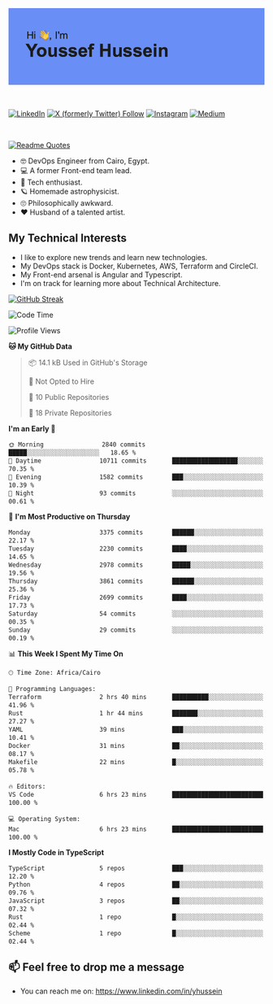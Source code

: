 [![Youssef's GitHub Banner](./assets/youssef-hussein.png)](https://github.com/yorki404)

</br>

[![LinkedIn](https://img.shields.io/badge/linkedin-%230077B5.svg?style=for-the-badge&logo=linkedin&logoColor=white)](https://www.linkedin.com/in/yhussein/)
[![X (formerly Twitter) Follow](https://img.shields.io/twitter/follow/devqik_?style=for-the-badge&logo=X&logoColor=White&labelColor=White)](https://twitter.com/devqik_)
[![Instagram](https://img.shields.io/badge/devqik-E4405F?style=for-the-badge&logo=Instagram&logoColor=white)](https://instagram.com/devqik)
[![Medium](https://img.shields.io/badge/Medium-12100E?style=for-the-badge&logo=medium&logoColor=white)](https://medium.com/@devqik)

</br>

[![Readme Quotes](https://quotes-github-readme.vercel.app/api?type=horizontal&theme=dark)](https://github.com/piyushsuthar/github-readme-quotes)

- :nerd_face: DevOps Engineer from Cairo, Egypt.
- :computer: A former Front-end team lead.
- :satellite: Tech enthusiast.
- :ringed_planet: Homemade astrophysicist.
- :roll_eyes: Philosophically awkward.
- :heart: Husband of a talented artist.

## My Technical Interests

- I like to explore new trends and learn new technologies.
- My DevOps stack is Docker, Kubernetes, AWS, Terraform and CircleCI.
- My Front-end arsenal is Angular and Typescript.
- I'm on track for learning more about Technical Architecture.

[![GitHub Streak](https://streak-stats.demolab.com/?user=devqik&theme=dark)](https://git.io/streak-stats)

<!--START_SECTION:waka-->
![Code Time](http://img.shields.io/badge/Code%20Time-747%20hrs%2020%20mins-blue)

![Profile Views](http://img.shields.io/badge/Profile%20Views-0-blue)

**🐱 My GitHub Data** 

> 📦 14.1 kB Used in GitHub's Storage 
 > 
> 🚫 Not Opted to Hire
 > 
> 📜 10 Public Repositories 
 > 
> 🔑 18 Private Repositories 
 > 
**I'm an Early 🐤** 

```text
🌞 Morning                2840 commits        █████░░░░░░░░░░░░░░░░░░░░   18.65 % 
🌆 Daytime                10711 commits       ██████████████████░░░░░░░   70.35 % 
🌃 Evening                1582 commits        ███░░░░░░░░░░░░░░░░░░░░░░   10.39 % 
🌙 Night                  93 commits          ░░░░░░░░░░░░░░░░░░░░░░░░░   00.61 % 
```
📅 **I'm Most Productive on Thursday** 

```text
Monday                   3375 commits        ██████░░░░░░░░░░░░░░░░░░░   22.17 % 
Tuesday                  2230 commits        ████░░░░░░░░░░░░░░░░░░░░░   14.65 % 
Wednesday                2978 commits        █████░░░░░░░░░░░░░░░░░░░░   19.56 % 
Thursday                 3861 commits        ██████░░░░░░░░░░░░░░░░░░░   25.36 % 
Friday                   2699 commits        ████░░░░░░░░░░░░░░░░░░░░░   17.73 % 
Saturday                 54 commits          ░░░░░░░░░░░░░░░░░░░░░░░░░   00.35 % 
Sunday                   29 commits          ░░░░░░░░░░░░░░░░░░░░░░░░░   00.19 % 
```


📊 **This Week I Spent My Time On** 

```text
🕑︎ Time Zone: Africa/Cairo

💬 Programming Languages: 
Terraform                2 hrs 40 mins       ██████████░░░░░░░░░░░░░░░   41.96 % 
Rust                     1 hr 44 mins        ███████░░░░░░░░░░░░░░░░░░   27.27 % 
YAML                     39 mins             ███░░░░░░░░░░░░░░░░░░░░░░   10.41 % 
Docker                   31 mins             ██░░░░░░░░░░░░░░░░░░░░░░░   08.17 % 
Makefile                 22 mins             █░░░░░░░░░░░░░░░░░░░░░░░░   05.78 % 

🔥 Editors: 
VS Code                  6 hrs 23 mins       █████████████████████████   100.00 % 

💻 Operating System: 
Mac                      6 hrs 23 mins       █████████████████████████   100.00 % 
```

**I Mostly Code in TypeScript** 

```text
TypeScript               5 repos             ███░░░░░░░░░░░░░░░░░░░░░░   12.20 % 
Python                   4 repos             ██░░░░░░░░░░░░░░░░░░░░░░░   09.76 % 
JavaScript               3 repos             ██░░░░░░░░░░░░░░░░░░░░░░░   07.32 % 
Rust                     1 repo              █░░░░░░░░░░░░░░░░░░░░░░░░   02.44 % 
Scheme                   1 repo              █░░░░░░░░░░░░░░░░░░░░░░░░   02.44 % 
```




<!--END_SECTION:waka-->

## 📫 Feel free to drop me a message
- You can reach me on: https://www.linkedin.com/in/yhussein
